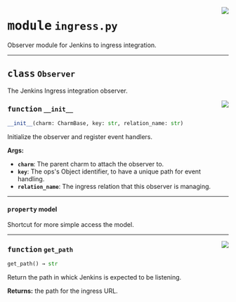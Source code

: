 <!-- markdownlint-disable -->

<a href="../src/ingress.py#L0"><img align="right" style="float:right;" src="https://img.shields.io/badge/-source-cccccc?style=flat-square"></a>

# <kbd>module</kbd> `ingress.py`
Observer module for Jenkins to ingress integration. 



---

## <kbd>class</kbd> `Observer`
The Jenkins Ingress integration observer. 

<a href="../src/ingress.py#L17"><img align="right" style="float:right;" src="https://img.shields.io/badge/-source-cccccc?style=flat-square"></a>

### <kbd>function</kbd> `__init__`

```python
__init__(charm: CharmBase, key: str, relation_name: str)
```

Initialize the observer and register event handlers. 



**Args:**
 
 - <b>`charm`</b>:  The parent charm to attach the observer to. 
 - <b>`key`</b>:  The ops's Object identifier, to have a unique path for event handling. 
 - <b>`relation_name`</b>:  The ingress relation that this observer is managing. 


---

#### <kbd>property</kbd> model

Shortcut for more simple access the model. 



---

<a href="../src/ingress.py#L34"><img align="right" style="float:right;" src="https://img.shields.io/badge/-source-cccccc?style=flat-square"></a>

### <kbd>function</kbd> `get_path`

```python
get_path() → str
```

Return the path in whick Jenkins is expected to be listening. 



**Returns:**
  the path for the ingress URL. 


